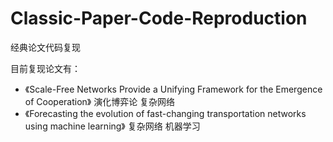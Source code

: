 # Classic-Paper-Code-Reproduction
经典论文代码复现

目前复现论文有：

* 《Scale-Free Networks Provide a Unifying Framework for the Emergence of Cooperation》  演化博弈论  复杂网络
* 《Forecasting the evolution of fast-changing transportation networks using machine learning》 复杂网络  机器学习
